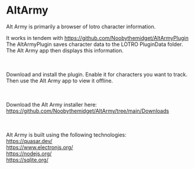 # AltArmy

Alt Army is primarily a browser of lotro character information.

It works in tendem with https://github.com/Noobythemidget/AltArmyPlugin
\
The AltArmyPlugin saves character data to the LOTRO PluginData folder. The Alt Army app then displays this information.

\
\
Download and install the plugin. Enable it for characters you want to track. Then use the Alt Army app to view it offline.

\
\
Download the Alt Army installer here:
https://github.com/Noobythemidget/AltArmy/tree/main/Downloads

\
\
Alt Army is built using the following technologies: \
https://quasar.dev/ \
https://www.electronjs.org/ \
https://nodejs.org/ \
https://sqlite.org/
